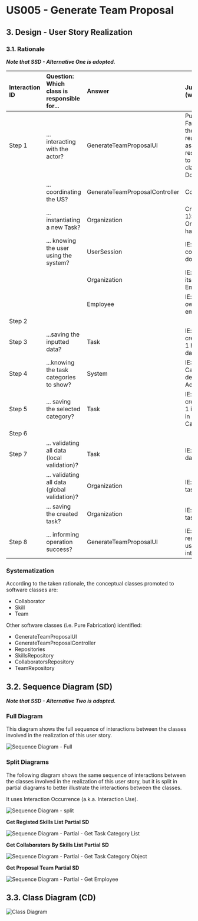 # US005 - Generate Team Proposal 

## 3. Design - User Story Realization 

### 3.1. Rationale

_**Note that SSD - Alternative One is adopted.**_

| Interaction ID | Question: Which class is responsible for...                     | Answer                         | Justification (with patterns)                                                                                      |
|:---------------|:----------------------------------------------------------------|:-------------------------------|:-------------------------------------------------------------------------------------------------------------------|
| Step 1  		  | 	... interacting with the actor?                             | GenerateTeamProposalUI         | Pure Fabrication: there is no reason to assign this responsibility to any existing class in the Domain Model.      |
| 			  	  | 	... coordinating the US?                                    | GenerateTeamProposalController | Controller                                                                                                         |
| 			  	  | 	... instantiating a new Task?                               | Organization                   | Creator (Rule 1): in the DM Organization has a Task.                                                               |
| 			  	  | ... knowing the user using the system?                          | UserSession                    | IE: cf. A&A component documentation.                                                                               |
| 			  	  | 							                                    | Organization                   | IE: knows/has its own Employees                                                                                    |
| 			  	  | 							                                    | Employee                       | IE: knows its own data (e.g. email)                                                                                |
| Step 2  		  | 							                                    |                                |                                                                                                                    |
| Step 3  		  | 	...saving the inputted data?                                | Task                           | IE: object created in step 1 has its own data.                                                                     |
| Step 4  		  | 	...knowing the task categories to show?                     | System                         | IE: Task Categories are defined by the Administrators.                                                             |
| Step 5  		  | 	... saving the selected category?                           | Task                           | IE: object created in step 1 is classified in one Category.                                                        |
| Step 6  		  | 							                                    |                                |                                                                                                                    |
| Step 7  		  | 	... validating all data (local validation)?                 | Task                           | IE: owns its data.                                                                                                 | 
| 			  	  | 	... validating all data (global validation)?                | Organization                   | IE: knows all its tasks.                                                                                           | 
| 			  	  | 	... saving the created task?                                | Organization                   | IE: owns all its tasks.                                                                                            | 
| Step 8  		  | 	... informing operation success?                            | GenerateTeamProposalUI         | IE: is responsible for user interactions.                                                                          | 

### Systematization ##

According to the taken rationale, the conceptual classes promoted to software classes are: 

* Collaborator
* Skill
* Team

Other software classes (i.e. Pure Fabrication) identified: 

* GenerateTeamProposalUI  
* GenerateTeamProposalController
* Repositories
* SkillsRepository
* CollaboratorsRepository
* TeamRepository

## 3.2. Sequence Diagram (SD)

_**Note that SSD - Alternative Two is adopted.**_

### Full Diagram

This diagram shows the full sequence of interactions between the classes involved in the realization of this user story.

![Sequence Diagram - Full](svg/us005-sequence-diagram-full.svg)

### Split Diagrams

The following diagram shows the same sequence of interactions between the classes involved in the realization of this user story, but it is split in partial diagrams to better illustrate the interactions between the classes.

It uses Interaction Occurrence (a.k.a. Interaction Use).

![Sequence Diagram - split](svg/us005-sequence-diagram-split.svg)

**Get Registed Skills List Partial SD**

![Sequence Diagram - Partial - Get Task Category List](svg/us005-sequence-diagram-partial-skills-list.svg)

**Get Collaborators By Skills List Partial SD**

![Sequence Diagram - Partial - Get Task Category Object](svg/us005-sequence-diagram-partial-collaborators-list.svg)

**Get Proposal Team Partial SD**

![Sequence Diagram - Partial - Get Employee](svg/us005-sequence-diagram-partial-proposal-team.svg)


## 3.3. Class Diagram (CD)

![Class Diagram](svg/us005-class-diagram.svg)